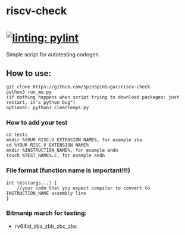 # riscv-check
[![linting: pylint](https://img.shields.io/badge/linting-pylint-yellowgreen)](https://github.com/pylint-dev/pylint)
=========

Simple script for autotesting codegen

## How to use:
```
git clone https://github.com/SpinSpinSugar/riscv-check
python3 run_me.py
(if nothing happens when script trying to download packages: just restart, it's python bug")
optional: python3 clearTemps.py
```

### How to add your test
```
cd tests
mkdir %YOUR RISC-V EXTENSION NAME%, for example zba
cd %YOUR RISC-V EXTENSION NAME%
mkdir %INSTRUCTION_NAME%, for example andn
touch %TEST_NAME%.c, for example andn
```

### File format (function name is important!!!)
```
int test(args...) {
	//your code that you expect compiler to convert to INSTRUCTION_NAME assembly line
}
```

### Bitmanip march for testing:
* rv64id_zba_zbb_zbc_zbs
